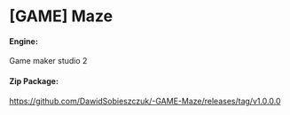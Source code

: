 # [GAME] Maze

#### Engine: 
Game maker studio 2

#### Zip Package:
https://github.com/DawidSobieszczuk/-GAME-Maze/releases/tag/v1.0.0.0
